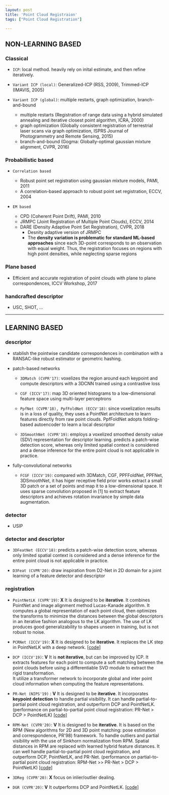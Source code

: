 ```yaml
---
layout: post
title: 'Point Cloud Registraion'
tags: ["Point Cloud Registration"]

---
```


## NON-LEARNING BASED
### Classical
- `ICP`: local method. heavily rely on inital estimate, and then refine iteratively.
  
- `Variant ICP (local)`: Generalized-ICP (RSS, 2009), Trimmed-ICP (IMAVIS, 2005)
  
- `Variant ICP (global)`: multiple restarts, graph optimization, branch-and-bound
  - multiple restarts (Registration of range data using a hybrid simulated annealing and iterative closest point algorithm, ICRA, 2000)
  - graph optimization (Globally consistent registration of terrestrial laser scans via graph optimization, ISPRS Journal of Photogrammetry and Remote Sensing, 2015)
  - branch-and-bound (Gogma: Globally-optimal gaussian mixture alignment, CVPR, 2016)
  
### Probabilistic based
- `Correlation based`
  - Robust point set registration using gaussian mixture models, PAMI, 2011
  - A correlation-based approach to robust point set registration, ECCV, 2004 
  
- `EM based`
  - CPD (Coherent Point Drift), PAMI, 2010
  - JRMPC (Joint Registration of Multiple Point Clouds), ECCV, 2014
  - DARE (Density Adaptive Point Set Registration), CVPR, 2018
    - Desnity adaptive version of JRMPC
    - The **density variation is problematic for standard ML-based approaches** since each 3D-point corresponds to an observation with equal weight. Thus, the registration focuses on regions with high point densities, while neglecting sparse regions

### Plane based
- Efficient and accurate registration of point clouds with plane to plane correspondences, ICCV Workshop, 2017

### handcrafted descriptor
  - USC, SHOT, ...

---

## LEARNING BASED  
### descriptor
  - stablish the pointwise candidate correspondences in combination with a RANSAC-like robust estimator or geometric hashing.
  - patch-based networks
    - `3DMatch (CVPR'17)`: voxelizes the region around each keypoint and compute descriptors with a 3DCNN trained using a contrastive loss

    - `CGF (ICCV'17)`: map 3D oriented histograms to a low-dimensional feature space using multi-layer perceptrons

    - `PpfNet (CVPR'18), PpfFoldNet (ECCV'18)`: since voxelization results is in a loss of quality, they uses a PointNet architecture to learn features directly from raw point clouds. PpfFoldNet adopts folding-based autoencoder to learn a local descriptor

    - `3DSmoothNet (CVPR'19)`: employs a voxelized smoothed density value (SDV) representation for descriptor learning. predicts a patch-wise detection score, whereas only limited spatial context is considered and a dense inference for the entire point cloud is not applicable in practice. 

  - fully-convolutional networks
    - `FCGF (ICCV'19)`: compared with 3DMatch, CGF, PPFFoldNet, PPFNet, 3DSmoothNet, it has higer receptive field prior works extract a small 3D patch or a set of points and map it to a low-dimensional space. It uses sparse convolution proposed in [1] to extract feature descriptors and achieves rotation invariance by simple data augmentation.

### detector
  - USIP
  
### detector and descriptor
  - `3DFeatNet (ECCV'18)`: predicts a patch-wise detection score, whereas only limited spatial context is considered and a dense inference for the entire point cloud is not applicable in practice.

  - `D3Feat (CVPR'20)`: draw inspiration from D2-Net in 2D domain for a joint learning of a feature detector and descriptor
  
### registration

 - `PointNetLK (CVPR'19)`: **X**
 It is designed to be **iterative**.
 It combines PointNet and image alignment method Lucas-Kanade algorithm. 
 It computes a global representation of each point cloud,
 then optimizes the transforms to minimize the distances between
 the global descriptors in an iterative fashion analogous to the LK algorithm.
 The use of LK produces good generalizability to 
 shapes unseen in training, but is not robust to noise.
 
 - `PCRNet (ICCV'19)`: **X**
 It is designed to be **iterative**.
 It replaces the LK step in PointNetLK with a deep network.
 [[code]](https://github.com/vinits5/pcrnet)
 
 - `DCP (ICCV'19)`: **V** 
 It is **not iterative**, but can be improved by ICP.
 It extracts features for each point to compute a soft matching 
 between the point clouds before using a differentiable SVD module to 
 extract the rigid transformation.  
 It utilize a transformer network to 
 incorporate global and inter point cloud information when 
 computing the feature representations.
 
 - `PR-Net (NIPS'19)` : **V** 
 It is designed to be **iterative**.
 It incorporates **keypoint detection** to handle partial visibility.
 It can handle partial-to-partial point cloud registration, and outperform DCP and PointNetLK.
 (performance on partial-to-partial point cloud registration: PR-Net > DCP > PointNetLK)
 [[code]](https://github.com/WangYueFt/prnet)
 
 - `RPM-Net (CVPR'20)`: **V** 
 It is designed to be **iterative**.
 It is based on the RPM (New algorithms for 2D and 3D
point matching: pose estimation and correspondence, PR'98) framework. 
To handle outliers and  partial visibility with the use of Sinkhorn normalization from RPM. 
Spatial distances in RPM are replaced with learned hybrid feature distances.
It can well handle partial-to-partial point cloud registration, and outperform DCP, PointNetLK, and PR-Net.
(performance on partial-to-partial point cloud registration: RPM-Net >> PR-Net > DCP > PointNetLK)
[[code]](https://github.com/yewzijian/RPMNet)
 
 - `3DReg (CVPR'20)`: **X** focus on inlier/outlier dealing.
 
 - `DGR (CVPR'20)`: **V** It outperforms DCP and PointNetLK.
 [[code]](https://github.com/chrischoy/DeepGlobalRegistration.)
  
